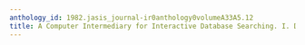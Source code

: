 ```yaml
---
anthology_id: 1982.jasis_journal-ir0anthology0volumeA33A5.12
title: A Computer Intermediary for Interactive Database Searching. I. Design
---
```

